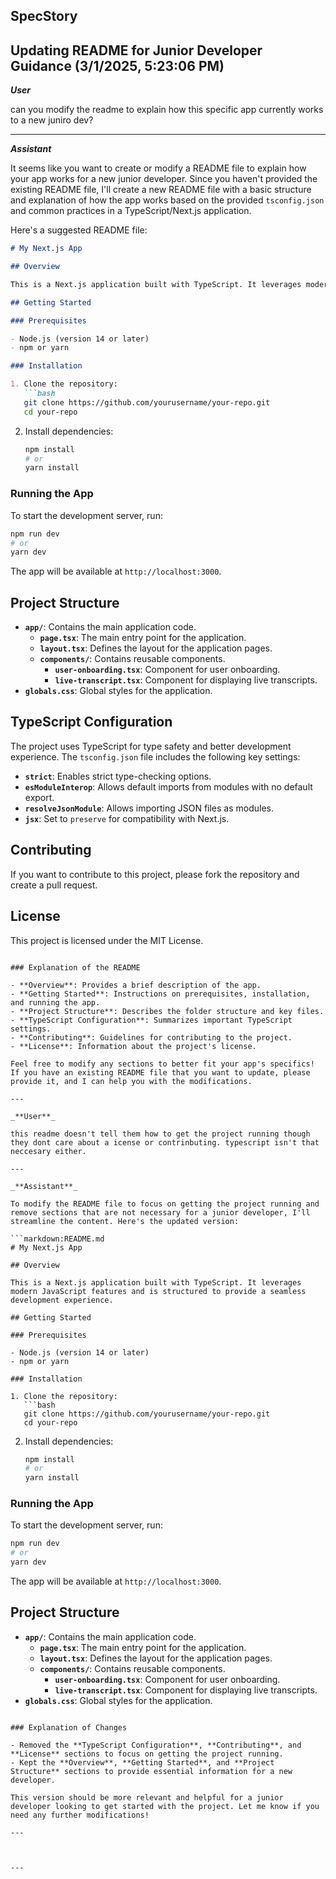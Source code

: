 ## SpecStory

## Updating README for Junior Developer Guidance (3/1/2025, 5:23:06 PM)

_**User**_

can you modify the readme to explain how this specific app currently works to a new juniro dev?

---

_**Assistant**_

It seems like you want to create or modify a README file to explain how your app works for a new junior developer. Since you haven't provided the existing README file, I'll create a new README file with a basic structure and explanation of how the app works based on the provided `tsconfig.json` and common practices in a TypeScript/Next.js application.

Here's a suggested README file:

```markdown:README.md
# My Next.js App

## Overview

This is a Next.js application built with TypeScript. It leverages modern JavaScript features and is structured to provide a seamless development experience.

## Getting Started

### Prerequisites

- Node.js (version 14 or later)
- npm or yarn

### Installation

1. Clone the repository:
   ```bash
   git clone https://github.com/yourusername/your-repo.git
   cd your-repo
   ```

2. Install dependencies:
   ```bash
   npm install
   # or
   yarn install
   ```

### Running the App

To start the development server, run:
```bash
npm run dev
# or
yarn dev
```

The app will be available at `http://localhost:3000`.

## Project Structure

- **`app/`**: Contains the main application code.
  - **`page.tsx`**: The main entry point for the application.
  - **`layout.tsx`**: Defines the layout for the application pages.
  - **`components/`**: Contains reusable components.
    - **`user-onboarding.tsx`**: Component for user onboarding.
    - **`live-transcript.tsx`**: Component for displaying live transcripts.
- **`globals.css`**: Global styles for the application.

## TypeScript Configuration

The project uses TypeScript for type safety and better development experience. The `tsconfig.json` file includes the following key settings:

- **`strict`**: Enables strict type-checking options.
- **`esModuleInterop`**: Allows default imports from modules with no default export.
- **`resolveJsonModule`**: Allows importing JSON files as modules.
- **`jsx`**: Set to `preserve` for compatibility with Next.js.

## Contributing

If you want to contribute to this project, please fork the repository and create a pull request.

## License

This project is licensed under the MIT License.
```

### Explanation of the README

- **Overview**: Provides a brief description of the app.
- **Getting Started**: Instructions on prerequisites, installation, and running the app.
- **Project Structure**: Describes the folder structure and key files.
- **TypeScript Configuration**: Summarizes important TypeScript settings.
- **Contributing**: Guidelines for contributing to the project.
- **License**: Information about the project's license.

Feel free to modify any sections to better fit your app's specifics! If you have an existing README file that you want to update, please provide it, and I can help you with the modifications.

---

_**User**_

this readme doesn't tell them how to get the project running though they dont care about a icense or contrinbuting. typescript isn't that neccesary either.

---

_**Assistant**_

To modify the README file to focus on getting the project running and remove sections that are not necessary for a junior developer, I'll streamline the content. Here's the updated version:

```markdown:README.md
# My Next.js App

## Overview

This is a Next.js application built with TypeScript. It leverages modern JavaScript features and is structured to provide a seamless development experience.

## Getting Started

### Prerequisites

- Node.js (version 14 or later)
- npm or yarn

### Installation

1. Clone the repository:
   ```bash
   git clone https://github.com/yourusername/your-repo.git
   cd your-repo
   ```

2. Install dependencies:
   ```bash
   npm install
   # or
   yarn install
   ```

### Running the App

To start the development server, run:
```bash
npm run dev
# or
yarn dev
```

The app will be available at `http://localhost:3000`.

## Project Structure

- **`app/`**: Contains the main application code.
  - **`page.tsx`**: The main entry point for the application.
  - **`layout.tsx`**: Defines the layout for the application pages.
  - **`components/`**: Contains reusable components.
    - **`user-onboarding.tsx`**: Component for user onboarding.
    - **`live-transcript.tsx`**: Component for displaying live transcripts.
- **`globals.css`**: Global styles for the application.
```

### Explanation of Changes

- Removed the **TypeScript Configuration**, **Contributing**, and **License** sections to focus on getting the project running.
- Kept the **Overview**, **Getting Started**, and **Project Structure** sections to provide essential information for a new developer.

This version should be more relevant and helpful for a junior developer looking to get started with the project. Let me know if you need any further modifications!

---



---

